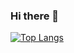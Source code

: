 ### Hi there 👋

[![Top Langs](https://github-readme-stats.vercel.app/api/top-langs/?username=rodrigo02souza)](https://github.com/anuraghazra/github-readme-stats)
